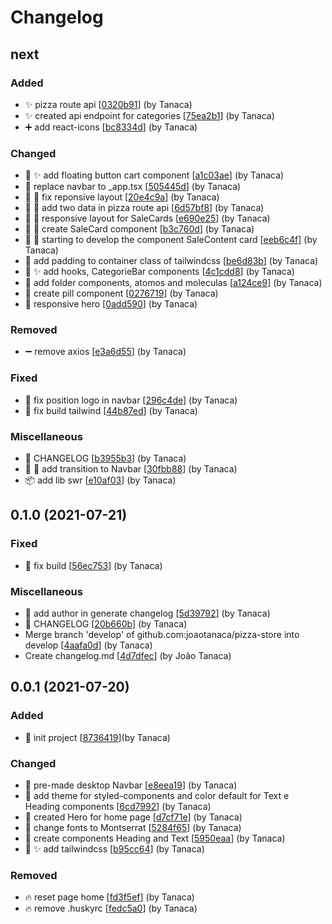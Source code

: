 # Changelog

<a name="next"></a>

## next

### Added

- ✨ pizza route api [[0320b91](https://github.com/joaotanaca/pizza-store/commit/0320b91b588dab1a21c0a5e9b5c6bf5592082276)] (by Tanaca)
- ✨ created api endpoint for categories [[75ea2b1](https://github.com/joaotanaca/pizza-store/commit/75ea2b1ee13a9ed02d09fde45c43ba52a4b04fc1)] (by Tanaca)
- ➕ add react-icons [[bc8334d](https://github.com/joaotanaca/pizza-store/commit/bc8334d87f12606b58bba3b932c7006a74905dbf)] (by Tanaca)

### Changed

- 💄 ✨ add floating button cart component [[a1c03ae](https://github.com/joaotanaca/pizza-store/commit/a1c03ae4cad3a8667e4b4c2b6cceeb940abb9eed)] (by Tanaca)
- 💄 replace navbar to \_app.tsx [[505445d](https://github.com/joaotanaca/pizza-store/commit/505445dd0e1d7b08efaa36c32da1285facf208d4)] (by Tanaca)
- 📱 🐛 fix reponsive layout [[20e4c9a](https://github.com/joaotanaca/pizza-store/commit/20e4c9a3c920e346db7ae545e87d969a3d1262c9)] (by Tanaca)
- 💬 🚚 add two data in pizza route api [[6d57bf8](https://github.com/joaotanaca/pizza-store/commit/6d57bf8c6cdf79bc58bef42d8bfb70ba33da1967)] (by Tanaca)
- 📱 💄 responsive layout for SaleCards [[e690e25](https://github.com/joaotanaca/pizza-store/commit/e690e25a2cd137d5aab462b75b2d4dcf2e225606)] (by Tanaca)
- 🍱 💄 create SaleCard component [[b3c760d](https://github.com/joaotanaca/pizza-store/commit/b3c760d6ae166027ffaa6c9bc0b9136fdac3d785)] (by Tanaca)
- 📱 💄 starting to develop the component SaleContent card [[eeb6c4f](https://github.com/joaotanaca/pizza-store/commit/eeb6c4f3cde35bcc15fcacef193a961a37fdd2fb)] (by Tanaca)
- 💄 add padding to container class of tailwindcss [[be6d83b](https://github.com/joaotanaca/pizza-store/commit/be6d83b9668d6f893361a8ce5185915bd94ef50a)] (by Tanaca)
- 💄 ✨ add hooks, CategorieBar components [[4c1cdd8](https://github.com/joaotanaca/pizza-store/commit/4c1cdd8db44b6ddc7a118463dbd42681dfeb7cd4)] (by Tanaca)
- 🎨 add folder components, atomos and moleculas [[a124ce9](https://github.com/joaotanaca/pizza-store/commit/a124ce918ec5facb4386fead2640dc7feefbef99)] (by Tanaca)
- 💄 create pill component [[0276719](https://github.com/joaotanaca/pizza-store/commit/0276719342e3615ef504a6fa1796a40eebc7222d)] (by Tanaca)
- 📱 responsive hero [[0add590](https://github.com/joaotanaca/pizza-store/commit/0add590612f4adcf563e492a7a32f368ec9233c1)] (by Tanaca)

### Removed

- ➖ remove axios [[e3a6d55](https://github.com/joaotanaca/pizza-store/commit/e3a6d554a127bc27261faa4eca323c140b7d6d96)] (by Tanaca)

### Fixed

- 🐛 fix position logo in navbar [[296c4de](https://github.com/joaotanaca/pizza-store/commit/296c4de1abe55c4325e0c75f6dc84db59d571163)] (by Tanaca)
- 💚 fix build tailwind [[44b87ed](https://github.com/joaotanaca/pizza-store/commit/44b87ed840dd18e9181200279413bebeeedea257)] (by Tanaca)

### Miscellaneous

- 📝 CHANGELOG [[b3955b3](https://github.com/joaotanaca/pizza-store/commit/b3955b3c33dccc3db03f20521e7fde3529687c02)] (by Tanaca)
- 💫 💄 add transition to Navbar [[30fbb88](https://github.com/joaotanaca/pizza-store/commit/30fbb881d3733fa6c28442e0941483be1c71d230)] (by Tanaca)
- 📦 add lib swr [[e10af03](https://github.com/joaotanaca/pizza-store/commit/e10af0378df640ecee4c32afd70d2c56f7c93596)] (by Tanaca)

<a name="0.1.0"></a>

## 0.1.0 (2021-07-21)

### Fixed

- 💚 fix build [[56ec753](https://github.com/joaotanaca/pizza-store/commit/56ec753ad8ce88727669518834315556f7c701db)] (by Tanaca)

### Miscellaneous

- 🔨 add author in generate changelog [[5d39792](https://github.com/joaotanaca/pizza-store/commit/5d3979264ba09d2d35a427028a0048334e8635f4)] (by Tanaca)
- 📝 CHANGELOG [[20b660b](https://github.com/joaotanaca/pizza-store/commit/20b660b5dc42a6a1b40aaca677d23fef0dfe2677)] (by Tanaca)
- Merge branch &#x27;develop&#x27; of github.com:joaotanaca/pizza-store into develop [[4aafa0d](https://github.com/joaotanaca/pizza-store/commit/4aafa0d8e9a2213654060ccfa47e9f5a3755a637)] (by Tanaca)
- Create changelog.md [[4d7dfec](https://github.com/joaotanaca/pizza-store/commit/4d7dfec661b95e136c9bb0bc6bc3069d8db02ea7)] (by João Tanaca)

<a name="0.0.1"></a>

## 0.0.1 (2021-07-20)

### Added

- 🎉 init project [[8736419](https://github.com/joaotanaca/pizza-store/commit/8736419773d13cbcf70766356b4a82ace120edb3)](by Tanaca)

### Changed

- 💄 pre-made desktop Navbar [[e8eea19](https://github.com/joaotanaca/pizza-store/commit/e8eea19f7405a9118e07058c753157ca9a5ee8b0)] (by Tanaca)
- 💄 add theme for styled-components and color default for Text e Heading components [[6cd7992](https://github.com/joaotanaca/pizza-store/commit/6cd799217c490eca8190f135d4c148c7a256093b)] (by Tanaca)
- 💄 created Hero for home page [[d7cf71e](https://github.com/joaotanaca/pizza-store/commit/d7cf71e86b7b1495606c25884d7b4c2213dda798)] (by Tanaca)
- 💄 change fonts to Montserrat [[5284f65](https://github.com/joaotanaca/pizza-store/commit/5284f65e3388ccbd46b5c52c47cf4a0435307d40)] (by Tanaca)
- 💄 create components Heading and Text [[5950eaa](https://github.com/joaotanaca/pizza-store/commit/5950eaa776554bc0a20a8e13525d35aef4505d24)] (by Tanaca)
- 💄 ✨ add tailwindcss [[b95cc64](https://github.com/joaotanaca/pizza-store/commit/b95cc64daf9642805320a6a90c16073d49b4d8de)] (by Tanaca)

### Removed

- 🔥 reset page home [[fd3f5ef](https://github.com/joaotanaca/pizza-store/commit/fd3f5ef2f7cb1396bb73f0c2400807469a316f9a)] (by Tanaca)
- 🔥 remove .huskyrc [[fedc5a0](https://github.com/joaotanaca/pizza-store/commit/fedc5a035cbdf4846909da6f4c55d27c4ec0ab5f)] (by Tanaca)
